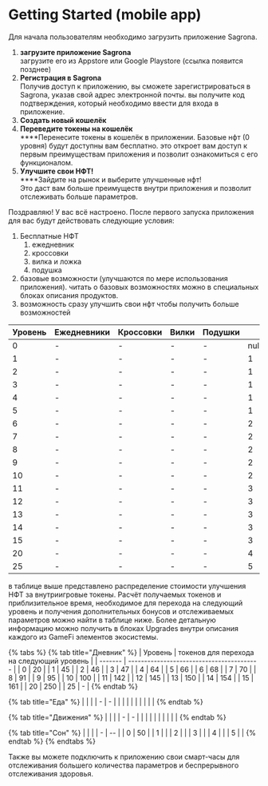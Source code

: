 # Getting Started (mobile app)

Для начала пользователям необходимо загрузить приложение Sagrona.

1. **загрузите приложение Sagrona**\
   загрузите его из Appstore или Google Playstore (ссылка появится позднее)
2. **Регистрация в Sagrona**\
   Получив доступ к приложению, вы сможете зарегистрироваться в Sagrona, указав свой адрес электронной почты. вы получите код подтверждения, который необходимо ввести для входа в приложение.
3. **Создать новый кошелёк**&#x20;
4. **Переведите токены на кошелёк** \
   ****Перенесите токены в кошелёк в приложении. Базовые нфт (0 уровня) будут доступны вам бесплатно. это откроет вам доступ к первым преимуществам приложения и позволит ознакомиться с его функционалом.
5. **Улучшите свои НФТ!** \
   ****Зайдите на рынок и выберите улучшенные нфт!\
   Это даст вам больше преимуществ внутри приложения и позволит отслеживать больше параметров.

Поздравляю! У вас всё настроено. После первого запуска приложения для вас будут действовать следующие условия:

1. Бесплатные НФТ
   1. ежедневник
   2. кроссовки
   3. вилка и ложка
   4. подушка
2. базовые возможности (улучшаются по мере использования приложения). читать о базовых возможностях можно в специальных блоках описания продуктов.
3. возможность сразу улучшить свои нфт чтобы получить больше возможностей

<table><thead><tr><th>Уровень</th><th>Ежедневники</th><th>Кроссовки</th><th>Вилки</th><th>Подушки</th><th data-type="rating" data-max="5"></th></tr></thead><tbody><tr><td>0</td><td>-</td><td>-</td><td>-</td><td>-</td><td>null</td></tr><tr><td>1</td><td>-</td><td>-</td><td>-</td><td>-</td><td>1</td></tr><tr><td>2</td><td>-</td><td>-</td><td>-</td><td>-</td><td>1</td></tr><tr><td>3</td><td>-</td><td>-</td><td>-</td><td>-</td><td>1</td></tr><tr><td>4</td><td>-</td><td>-</td><td>-</td><td>-</td><td>1</td></tr><tr><td>5</td><td>-</td><td>-</td><td>-</td><td>-</td><td>1</td></tr><tr><td>6</td><td>-</td><td>-</td><td>-</td><td>-</td><td>2</td></tr><tr><td>7</td><td>-</td><td>-</td><td>-</td><td>-</td><td>2</td></tr><tr><td>8</td><td>-</td><td>-</td><td>-</td><td>-</td><td>2</td></tr><tr><td>9</td><td>-</td><td>-</td><td>-</td><td>-</td><td>2</td></tr><tr><td>10</td><td>-</td><td>-</td><td>-</td><td>-</td><td>2</td></tr><tr><td>11</td><td>-</td><td>-</td><td>-</td><td>-</td><td>3</td></tr><tr><td>12</td><td>-</td><td>-</td><td>-</td><td>-</td><td>3</td></tr><tr><td>13</td><td>-</td><td>-</td><td>-</td><td>-</td><td>3</td></tr><tr><td>14</td><td>-</td><td>-</td><td>-</td><td>-</td><td>3</td></tr><tr><td>15</td><td>-</td><td>-</td><td>-</td><td>-</td><td>3</td></tr><tr><td>20</td><td>-</td><td>-</td><td>-</td><td>-</td><td>4</td></tr><tr><td>25</td><td>-</td><td>-</td><td>-</td><td>-</td><td>5</td></tr></tbody></table>

в таблице выше представлено распределение стоимости улучшения НФТ за внутриигровые токены. Расчёт получаемых токенов и приблизительное время, необходимое для перехода на следующий уровень и получения дополнительных бонусов и отслеживаемых параметров можно найти в таблице ниже. Более детальную информацию можно получить в блоках Upgrades внутри описания каждого из GameFi элементов экосистемы.

{% tabs %}
{% tab title="Дневник" %}
| Уровень | токенов для перехода на следующий уровень |
| ------- | ----------------------------------------- |
| 0       | 20                                        |
| 1       | 45                                        |
| 2       | 46                                        |
| 3       | 47                                        |
| 4       | 64                                        |
| 5       | 66                                        |
| 6       | 68                                        |
| 7       | 70                                        |
| 8       | 91                                        |
| 9       | 95                                        |
| 10      | 100                                       |
| 11      | 142                                       |
| 12      | 145                                       |
| 13      | 150                                       |
| 14      | 154                                       |
| 15      | 161                                       |
| 20      | 250                                       |
| 25      | -                                         |
{% endtab %}

{% tab title="Еда" %}
|   |   |
| - | - |
|   |   |
|   |   |
|   |   |
{% endtab %}

{% tab title="Движения" %}
|   |   |
| - | - |
|   |   |
|   |   |
|   |   |
{% endtab %}

{% tab title="Сон" %}
|   |    |
| - | -- |
| 0 | 50 |
| 1 |    |
| 2 |    |
| 3 |    |
| 4 |    |
| 5 |    |
{% endtab %}
{% endtabs %}

Также вы можете подключить к приложению свои смарт-часы для отслеживания большего количества параметров и беспрерывного отслеживания здоровья.
